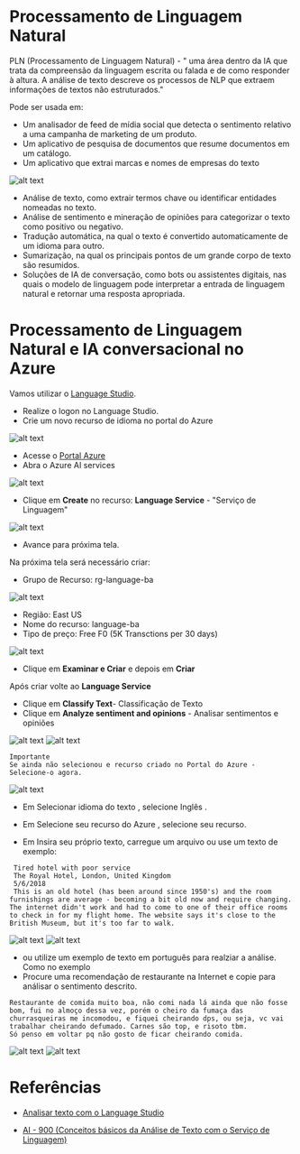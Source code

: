 # Processamento de Linguagem Natural

PLN (Processamento de Linguagem Natural) - " uma área dentro da IA que trata da compreensão da linguagem escrita ou falada e de como responder à altura. A análise de texto descreve os processos de NLP que extraem informações de textos não estruturados."

Pode ser usada em:
- Um analisador de feed de mídia social que detecta o sentimento relativo a uma campanha de marketing de um produto.
- Um aplicativo de pesquisa de documentos que resume documentos em um catálogo.
- Um aplicativo que extrai marcas e nomes de empresas do texto


![alt text](inputs/image.png)

- Análise de texto, como extrair termos chave ou identificar entidades nomeadas no texto.
- Análise de sentimento e mineração de opiniões para categorizar o texto como positivo ou negativo.
- Tradução automática, na qual o texto é convertido automaticamente de um idioma para outro.
- Sumarização, na qual os principais pontos de um grande corpo de texto são resumidos.
- Soluções de IA de conversação, como bots ou assistentes digitais, nas quais o modelo de linguagem pode interpretar a entrada de linguagem natural e retornar uma resposta apropriada.

# Processamento de Linguagem Natural e IA conversacional no Azure

Vamos utilizar o [Language Studio](https://language.cognitive.azure.com).



* Realize o logon no Language Studio.
* Crie um novo recurso de idioma no portal do Azure

![alt text](inputs/image-1.png)

* Acesse o [Portal Azure]()
* Abra o Azure AI services

![alt text](inputs/image-3.png)

* Clique em **Create** no recurso: **Language Service** - "Serviço de Linguagem" 

![alt text](inputs/image-4.png)
* Avance para próxima tela.

Na próxima tela será necessário criar:
* Grupo de Recurso: rg-language-ba

![alt text](inputs/image-6.png)

* Região: East US
* Nome do recurso: language-ba
* Tipo de preço: Free F0 (5K Transctions per 30 days)

![alt text](inputs/image-7.png)

* Clique em **Examinar e Criar** e depois em **Criar**

Após criar volte ao **Language Service**

* Clique em **Classify Text**- Classificação de Texto
* Clique em **Analyze sentiment and opinions** - Analisar sentimentos e opiniões

![alt text](inputs/image-8.png)
![alt text](inputs/image-9.png)
````
Importante
Se ainda não selecionou e recurso criado no Portal do Azure - Selecione-o agora. 
````

![alt text](inputs/image-10.png)

* Em Selecionar idioma do texto , selecione Inglês .

* Em Selecione seu recurso do Azure , selecione seu recurso.

* Em Insira seu próprio texto, carregue um arquivo ou use um texto de exemplo:

```
 Tired hotel with poor service
 The Royal Hotel, London, United Kingdom
 5/6/2018
 This is an old hotel (has been around since 1950's) and the room furnishings are average - becoming a bit old now and require changing. The internet didn't work and had to come to one of their office rooms to check in for my flight home. The website says it's close to the British Museum, but it's too far to walk.
````

![alt text](inputs/image-11.png)
![alt text](inputs/image-12.png)
* ou utilize um exemplo de texto em português para realziar a análise. Como no exemplo
 * Procure uma recomendação de restaurante na Internet e copie para análisar o sentimento descrito.

 ````
Restaurante de comida muito boa, não comi nada lá ainda que não fosse bom, fui no almoço dessa vez, porém o cheiro da fumaça das churrasqueiras me incomodou, e fiquei cheirando dps, ou seja, vc vai trabalhar cheirando defumado. Carnes são top, e risoto tbm.
Só penso em voltar pq não gosto de ficar cheirando comida.
 ````
 ![alt text](inputs/image-13.png)
 ![alt text](inputs/image-14.png)




# Referências

- [Analisar texto com o Language Studio](https://microsoftlearning.github.io/mslearn-ai-fundamentals/Instructions/Labs/06-text-analysis.html)

* [AI - 900 (Conceitos básicos da Análise de Texto com o Serviço de Linguagem)](https://learn.microsoft.com/pt-br/training/modules/analyze-text-with-text-analytics-service/)
